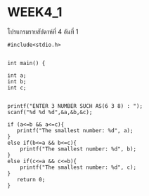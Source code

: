# WEEK4_1
โปรแกรมรายสัปดาห์ที่ 4 อันที่ 1

    #include<stdio.h>


    int main() {

    int a;
    int b;
    int c;


    printf("ENTER 3 NUMBER SUCH AS(6 3 8) : ");
    scanf("%d %d %d",&a,&b,&c);

    if (a<=b && a<=c){
       printf("The smallest number: %d", a);
    }
    else if(b<=a && b<=c){
	    printf("The smallest number: %d", b);
    }
    else if(c<=a && c<=b){
	    printf("The smallest number: %d", c);
    }
       return 0;
    }
